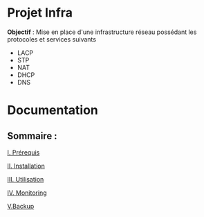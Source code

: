 # **Projet Infra**

**Objectif** : Mise en place d'une infrastructure réseau possédant les protocoles et services suivants
- LACP
- STP
- NAT
- DHCP
- DNS


# **Documentation**

## Sommaire :
[I. Prérequis](/Documentation/Prerequis.md)

[II. Installation](/Documentation/Installation.md)

[III. Utilisation](/Documentation/Utilisation.md)

[IV. Monitoring](/Documentation/Monitoring.md)

[V.Backup](/Documentation/Backup.md)